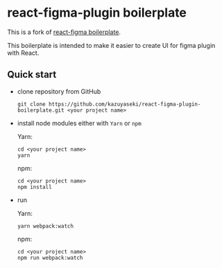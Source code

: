 # react-figma-plugin boilerplate
This is a fork of [react-figma boilerplate](https://github.com/react-figma/react-figma-boilerplate).

This boilerplate is intended to make it easier to create UI for figma plugin with React.

## Quick start
- clone repository from GitHub
    ````
    git clone https://github.com/kazuyaseki/react-figma-plugin-boilerplate.git <your project name>
    ````

- install node modules either with `Yarn` or `npm`

    Yarn:
    ````
    cd <your project name>
    yarn 
    ````
    
    npm:
    ````
    cd <your project name>
    npm install
    ````

- run

    Yarn:
    ````
    yarn webpack:watch 
    ````
    
    npm:
    ````
    cd <your project name>
    npm run webpack:watch
    ````
